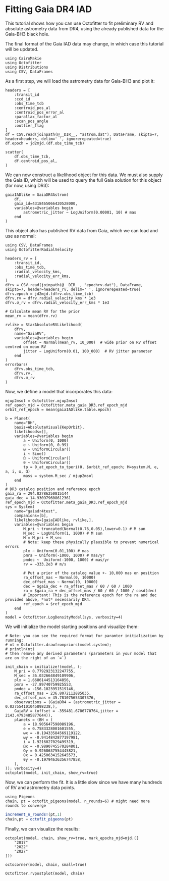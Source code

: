 # Fitting Gaia DR4 IAD

This tutorial shows how you can use Octofitter to fit preliminary RV and absolute astrometry data from DR4, using the already published data for the Gaia-BH3 black hole.

The final format of the Gaia IAD data may change, in which case this tutorial will be updated.

```@example 1
using CairoMakie
using Octofitter
using Distributions
using CSV, DataFrames
```


As a first step, we will load the astrometry data for Gaia-BH3 and plot it:
```@example 1
headers = [
    :transit_id
    :ccd_id
    :obs_time_tcb
    :centroid_pos_al
    :centroid_pos_error_al
    :parallax_factor_al
    :scan_pos_angle
    :outlier_flag
]
df = CSV.read(joinpath(@__DIR__, "astrom.dat"), DataFrame, skipto=7, header=headers, delim=' ', ignorerepeated=true)
df.epoch = jd2mjd.(df.obs_time_tcb)

scatter(
    df.obs_time_tcb,
    df.centroid_pos_al,
)
```

We can now construct a likelihood object for this data. We must also supply the Gaia ID, which will be used to query the full Gaia solution for this object (for now, using DR3):
```@example 1
gaiaIADlike = GaiaDR4Astrom(
    df, 
    gaia_id=4318465066420528000,
    variables=@variables begin
        astrometric_jitter ~ LogUniform(0.00001, 10) # mas
    end
)
```

This object also has published RV data from Gaia, which we can load and use as normal:
```@example 1
using CSV, DataFrames
using OctofitterRadialVelocity

headers_rv = [
    :transit_id,
    :obs_time_tcb,
    :radial_velocity_kms,
    :radial_velocity_err_kms,
]
dfrv = CSV.read(joinpath(@__DIR__, "epochrv.dat"), DataFrame, skipto=7, header=headers_rv, delim=' ', ignorerepeated=true)
dfrv.epoch = jd2mjd.(dfrv.obs_time_tcb)
dfrv.rv = dfrv.radial_velocity_kms * 1e3
dfrv.σ_rv = dfrv.radial_velocity_err_kms * 1e3

# Calculate mean RV for the prior
mean_rv = mean(dfrv.rv)

rvlike = StarAbsoluteRVLikelihood(
    dfrv,
    name="GaiaRV",
    variables=@variables begin
        offset ~ Normal(mean_rv, 10_000)  # wide prior on RV offset centred on mean RV  
        jitter ~ LogUniform(0.01, 100_000)  # RV jitter parameter
    end
)
errorbars(
    dfrv.obs_time_tcb,
    dfrv.rv,
    dfrv.σ_rv
)
```

Now, we define a model that incorporates this data:
```@example 1
mjup2msol = Octofitter.mjup2msol
ref_epoch_mjd = Octofitter.meta_gaia_DR3.ref_epoch_mjd
orbit_ref_epoch = mean(gaiaIADlike.table.epoch)

b = Planet(
    name="BH",
    basis=AbsoluteVisual{KepOrbit},
    likelihoods=[],
    variables=@variables begin
        a ~ Uniform(0, 1000)
        e ~ Uniform(0, 0.99)
        ω ~ UniformCircular()
        i ~ Sine()
        Ω ~ UniformCircular()
        θ ~ UniformCircular()
        tp = θ_at_epoch_to_tperi(θ, $orbit_ref_epoch; M=system.M, e, a, i, ω, Ω)
        mass = system.M_sec / mjup2msol
    end
)
# DR3 catalog position and reference epoch
gaia_ra = 294.82786250815144
gaia_dec = 14.930979608612361
ref_epoch_mjd = Octofitter.meta_gaia_DR3.ref_epoch_mjd
sys = System(
    name="gaiadr4test",
    companions=[b],
    likelihoods=[gaiaIADlike, rvlike,],
    variables=@variables begin
        M_pri ~ truncated(Normal(0.76,0.05),lower=0.1) # M sun
        M_sec ~ LogUniform(1, 1000) # M sun
        M = M_pri + M_sec
        # Note: keep these physically plausible to prevent numerical errors
        plx ~ Uniform(0.01,100) # mas
        pmra ~ Uniform(-1000, 1000) # mas/yr
        pmdec ~  Uniform(-1000, 1000) # mas/yr
        rv = −333.2e3 # m/s

        # Put a prior of the catalog value +- 10,000 mas on position
        ra_offset_mas ~ Normal(0, 10000)
        dec_offset_mas ~ Normal(0, 10000)
        dec = $gaia_dec + ra_offset_mas / 60 / 60 / 1000
        ra = $gaia_ra + dec_offset_mas / 60 / 60 / 1000 / cosd(dec)
        # Important! This is the reference epoch for the ra and dec provided above, *not* necessarily DR4.
        ref_epoch = $ref_epoch_mjd
    end
)
model = Octofitter.LogDensityModel(sys, verbosity=4)
```


We will initialize the model starting positions and visualize them:
```@example 1
# Note: you can see the required format for paramter initialization by running:
# nt = Octofitter.drawfrompriors(model.system);
# println(nt)
# then remove any derived parameters (parameters in your model that are on the right of an `=`)

init_chain = initialize!(model, (;
    M_pri = 0.7792923132247755,
    M_sec = 36.032664849109906,
    plx = 1.6686144513164856,
    pmra = -27.89740759925553,
    pmdec = -156.1023951519146,
    ra_offset_mas = 236.8072112885035,
    dec_offset_mas = 45.781075653307376,
    observations = (GaiaDR4 = (astrometric_jitter = 0.027554101045898238,),
    GaiaRV = (offset = -359481.6706770764,jitter = 2143.4793485877644)),
    planets = (BH = (
        a = 18.905647598089196,
        e = 0.7583328001601555,
        ωx = -0.19433584569119122,
        ωy = -0.9414842877197981,
        i = 1.9216027029499319,
        Ωx = -0.9890745570284801,
        Ωy = 0.9268637554445821,
        θx = 0.4250634152645573,
        θy = -0.19794636356747858,
    ),
)); verbosity=4)
octoplot(model, init_chain, show_rv=true)
```

Now, we can perform the fit. It is a little slow since we have many hundreds of RV and astrometry data points.
```@example 1
using Pigeons
chain, pt = octofit_pigeons(model, n_rounds=6) # might need more rounds to converge
```

```julia
increment_n_rounds!(pt,1)
chain,pt = octofit_pigeons(pt)
```

Finally, we can visualize the results:
```@example 1
octoplot(model, chain, show_rv=true, mark_epochs_mjd=mjd.([
    "2017"
    "2022"
    "2027"
]))
```

```@example 1
octocorner(model, chain, small=true)
```

```@example 1
Octofitter.rvpostplot(model, chain)
```

